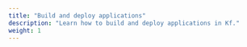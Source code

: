 ```yaml
---
title: "Build and deploy applications"
description: "Learn how to build and deploy applications in Kf."
weight: 1
---
```


